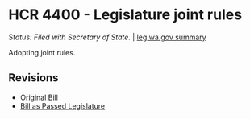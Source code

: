 # HCR 4400 - Legislature joint rules
*Status: Filed with Secretary of State.* | [leg.wa.gov summary](https://app.leg.wa.gov/billsummary?BillNumber=4400&Year=2021)

Adopting joint rules.

## Revisions
* [Original Bill](1/)
* [Bill as Passed Legislature](1/)
